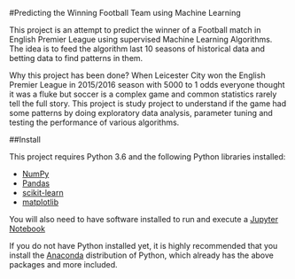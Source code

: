 #Predicting the Winning Football Team using Machine Learning

This project is an attempt to predict the winner of a Football match in English Premier League using supervised Machine Learning Algorithms. The idea is to feed the algorithm last 10 seasons of historical data and betting data to find patterns in them. 

Why this project has been done?
When Leicester City won the English Premier League in 2015/2016 season with 5000 to 1 odds everyone thought it was a fluke but soccer is a complex game and common statistics rarely tell the full story. This project is study project to understand if the game had some patterns by doing exploratory data analysis, parameter tuning and testing the performance of various algorithms.

##Install

This project requires Python 3.6 and the following Python libraries installed:
- [NumPy](http://www.numpy.org/)
- [Pandas](http://pandas.pydata.org/)
- [scikit-learn](http://scikit-learn.org/stable/)
- [matplotlib](http://matplotlib.org/)

You will also need to have software installed to run and execute a [Jupyter Notebook](http://ipython.org/notebook.html)

If you do not have Python installed yet, it is highly recommended that you install the [Anaconda](http://continuum.io/downloads) distribution of Python, which already has the above packages and more included. 
